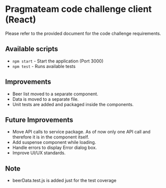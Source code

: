 # Pragmateam code challenge client (React)

Please refer to the provided document for the code challenge requirements. 

## Available scripts

- `npm start` - Start the application (Port 3000)
- `npm test` - Runs available tests

## Improvements
- Beer list moved to a separate component.
- Data is moved to a separate file.
- Unit tests are added and packaged inside the components.

## Future Improvements
- Move API calls to service package. As of now only one API call and therefore it is in the component itself.
- Add suspense component while loading.
- Handle errors to display Error dialog box.
- Improve UI/UX standards. 

## Note
- beerData.test.js is added just for the test coverage